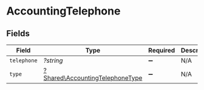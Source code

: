 # AccountingTelephone


## Fields

| Field                                                                             | Type                                                                              | Required                                                                          | Description                                                                       |
| --------------------------------------------------------------------------------- | --------------------------------------------------------------------------------- | --------------------------------------------------------------------------------- | --------------------------------------------------------------------------------- |
| `telephone`                                                                       | *?string*                                                                         | :heavy_minus_sign:                                                                | N/A                                                                               |
| `type`                                                                            | [?Shared\AccountingTelephoneType](../../Models/Shared/AccountingTelephoneType.md) | :heavy_minus_sign:                                                                | N/A                                                                               |
